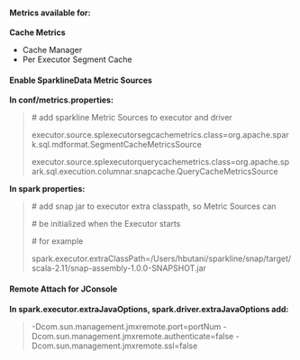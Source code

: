 <!-- --- title: SNAP Metrics -->
#### **Metrics available for:**

**Cache Metrics**

* Cache Manager
* Per Executor Segment Cache

#### Enable SparklineData Metric Sources

**In conf/metrics.properties:**

> \# add sparkline Metric Sources to executor and driver
>
> executor.source.splexecutorsegcachemetrics.class=org.apache.spark.sql.mdformat.SegmentCacheMetricsSource
>
> executor.source.splexecutorquerycachemetrics.class=org.apache.spark.sql.execution.columnar.snapcache.QueryCacheMetricsSource

**In spark properties:**

> \# add snap jar to executor extra classpath, so Metric Sources can
>
> \# be initialized when the Executor starts
>
> \# for example
>
> spark.executor.extraClassPath=/Users/hbutani/sparkline/snap/target/scala-2.11/snap-assembly-1.0.0-SNAPSHOT.jar

#### Remote Attach for JConsole

**In spark.executor.extraJavaOptions, spark.driver.extraJavaOptions add:**

> -Dcom.sun.management.jmxremote.port=portNum -Dcom.sun.management.jmxremote.authenticate=false -Dcom.sun.management.jmxremote.ssl=false



